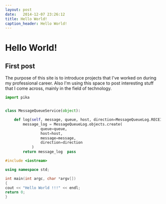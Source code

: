```yaml
---
layout: post
date:   2014-12-07 23:26:12
title: Hello World!
caption_header: Hello World!
---
```


# Hello World!

## First post

The purpose of this site is to introduce projects that I've worked on during my professional career. Also I'm using this space to post interesting stuff that I come across, mainly in the field of technology.

```python
import pika


class MessageQueueService(object):

    def log(self, message, queue, host, direction=MessageQueueLog.RECEIVED):
        message_log = MessageQueueLog.objects.create(
                queue=queue,
                host=host,
                message=message,
                direction=direction
            )
        return message_log	pass
```

```c++
#include <iostream>

using namespace std;

int main(int argc, char *argv[])
{
cout << "Hello World !!!" << endl;
return 0;
}

```